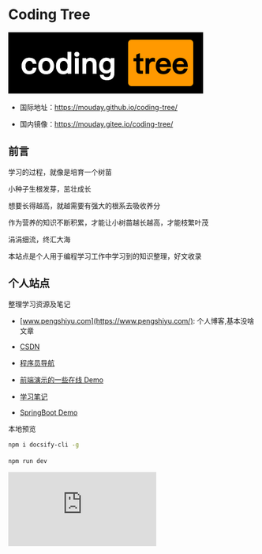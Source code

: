 # Coding Tree

![](img/logo.png)

- 国际地址：https://mouday.github.io/coding-tree/

- 国内镜像：https://mouday.gitee.io/coding-tree/

## 前言

学习的过程，就像是培育一个树苗

小种子生根发芽，茁壮成长

想要长得越高，就越需要有强大的根系去吸收养分

作为营养的知识不断积累，才能让小树苗越长越高，才能枝繁叶茂

涓涓细流，终汇大海

本站点是个人用于编程学习工作中学习到的知识整理，好文收录

## 个人站点

整理学习资源及笔记

- [www.pengshiyu.com](https://www.pengshiyu.com/): 个人博客,基本没啥文章

- [CSDN](https://blog.csdn.net/mouday)

- [程序员导航](https://mouday.github.io/hao123/)

- [前端演示的一些在线 Demo](https://mouday.github.io/front-end-demo/)

- [学习笔记](https://mouday.github.io/LearningNote/)

- [SpringBoot Demo](https://mouday.github.io/Spring-Boot-Demo/#/)

本地预览

```bash
npm i docsify-cli -g

npm run dev
```

![](https://api.isoyu.com/bing_images.php)
